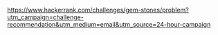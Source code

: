 https://www.hackerrank.com/challenges/gem-stones/problem?utm_campaign=challenge-recommendation&utm_medium=email&utm_source=24-hour-campaign